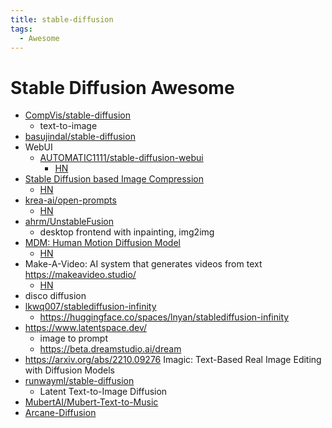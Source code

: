 ```yaml
---
title: stable-diffusion
tags:
  - Awesome
---
```


# Stable Diffusion Awesome

- [CompVis/stable-diffusion](https://github.com/CompVis/stable-diffusion)
  -  text-to-image
- [basujindal/stable-diffusion](https://github.com/basujindal/stable-diffusion)
- WebUI
  - [AUTOMATIC1111/stable-diffusion-webui](https://github.com/AUTOMATIC1111/stable-diffusion-webui)
    - [HN](https://news.ycombinator.com/item?id=32784181)
- [Stable Diffusion based Image Compression](https://matthias-buehlmann.medium.com/stable-diffusion-based-image-compresssion-6f1f0a399202)
  - [HN](https://news.ycombinator.com/item?id=32907494)
- [krea-ai/open-prompts](https://github.com/krea-ai/open-prompts)
  - [HN](https://news.ycombinator.com/item?id=32943224)
- [ahrm/UnstableFusion](https://github.com/ahrm/UnstableFusion)
  - desktop frontend with inpainting, img2img
- [MDM: Human Motion Diffusion Model](https://guytevet.github.io/mdm-page/)
  - [HN](https://news.ycombinator.com/item?id=33029522)
- Make-A-Video: AI system that generates videos from text https://makeavideo.studio/
  - [HN](https://news.ycombinator.com/item?id=33020181)
- disco diffusion
- [lkwq007/stablediffusion-infinity](https://github.com/lkwq007/stablediffusion-infinity)
  - https://huggingface.co/spaces/lnyan/stablediffusion-infinity
- https://www.latentspace.dev/
  - image to prompt
  - https://beta.dreamstudio.ai/dream
- https://arxiv.org/abs/2210.09276
  Imagic: Text-Based Real Image Editing with Diffusion Models
- [runwayml/stable-diffusion](https://github.com/runwayml/stable-diffusion)
  - Latent Text-to-Image Diffusion
- [MubertAI/Mubert-Text-to-Music](https://github.com/MubertAI/Mubert-Text-to-Music)
- [Arcane-Diffusion](https://huggingface.co/nitrosocke/Arcane-Diffusion)
